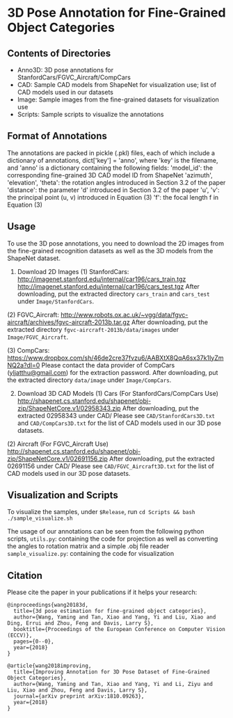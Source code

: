 # 3D Pose Annotation for Fine-Grained Object Categories

## Contents of Directories

- Anno3D: 3D pose annotations for StanfordCars/FGVC_Aircraft/CompCars
- CAD: Sample CAD models from ShapeNet for visualization use; list of CAD models used in our datasets
- Image: Sample images from the fine-grained datasets for visualization use
- Scripts: Sample scripts to visualize the annotations

## Format of Annotations
The annotations are packed in pickle (.pkl) files, each of which include a dictionary of annotations,
    dict['key'] = 'anno',
where 'key' is the filename, and 'anno' is a dictionary containing the following fields:
    'model_id': the corresponding fine-grained 3D CAD model ID from ShapeNet
    'azimuth', 'elevation', 'theta': the rotation angles introduced in Section 3.2 of the paper
    'distance': the parameter 'd' introduced in Section 3.2 of the paper
    'u', 'v': the principal point (u, v) introduced in Equation (3) 
    'f': the focal length f in Equation (3)

## Usage
To use the 3D pose annotations, you need to download the 2D images from the fine-grained recognition datasets as well as the
3D models from the ShapeNet dataset.

1. Download 2D Images
(1) StanfordCars:
http://imagenet.stanford.edu/internal/car196/cars_train.tgz
http://imagenet.stanford.edu/internal/car196/cars_test.tgz
After downloading, put the extracted directory `cars_train` and `cars_test` under `Image/StanfordCars`.

(2) FGVC_Aircraft:
http://www.robots.ox.ac.uk/~vgg/data/fgvc-aircraft/archives/fgvc-aircraft-2013b.tar.gz
After downloading, put the extracted directory `fgvc-aircraft-2013b/data/images` under `Image/FGVC_Aircraft`.

(3) CompCars:
https://www.dropbox.com/sh/46de2cre37fvzu6/AABXtX8QqA6sx37k1IyZmNQ2a?dl=0
Please contact the data provider of CompCars (yljatthu@gmail.com) for the extraction password.
After downloading, put the extracted directory `data/image` under `Image/CompCars`.


2. Download 3D CAD Models
(1) Cars (For StanfordCars/CompCars Use)
http://shapenet.cs.stanford.edu/shapenet/obj-zip/ShapeNetCore.v1/02958343.zip
After downloading, put the extracted 02958343 under CAD/
Please see `CAD/StanfordCars3D.txt` and `CAD/CompCars3D.txt` for the list of CAD models used in our 3D pose datasets.

(2) Aircraft (For FGVC_Aircraft Use)
http://shapenet.cs.stanford.edu/shapenet/obj-zip/ShapeNetCore.v1/02691156.zip
After downloading, put the extracted 02691156 under CAD/
Please see `CAD/FGVC_Aircraft3D.txt` for the list of CAD models used in our 3D pose datasets.

## Visualization and Scripts
To visualize the samples, under `$Release`, run
`cd Scripts && bash ./sample_visualize.sh`

The usage of our annotations can be seen from the following python scripts,
`utils.py`: containing the code for projection as well as converting the angles to rotation matrix and a simple .obj file
reader
`sample_visualize.py`: containing the code for visualization

## Citation
Please cite the paper in your publications if it helps your research:

    @inproceedings{wang20183d,
      title={3d pose estimation for fine-grained object categories},
      author={Wang, Yaming and Tan, Xiao and Yang, Yi and Liu, Xiao and Ding, Errui and Zhou, Feng and Davis, Larry S},
      booktitle={Proceedings of the European Conference on Computer Vision (ECCV)},
      pages={0--0},
      year={2018}
    }

    @article{wang2018improving,
      title={Improving Annotation for 3D Pose Dataset of Fine-Grained Object Categories},
      author={Wang, Yaming and Tan, Xiao and Yang, Yi and Li, Ziyu and Liu, Xiao and Zhou, Feng and Davis, Larry S},
      journal={arXiv preprint arXiv:1810.09263},
      year={2018}
    }
